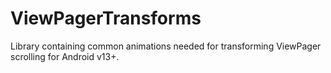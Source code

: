 ViewPagerTransforms
===================

Library containing common animations needed for transforming ViewPager scrolling for Android v13+.
